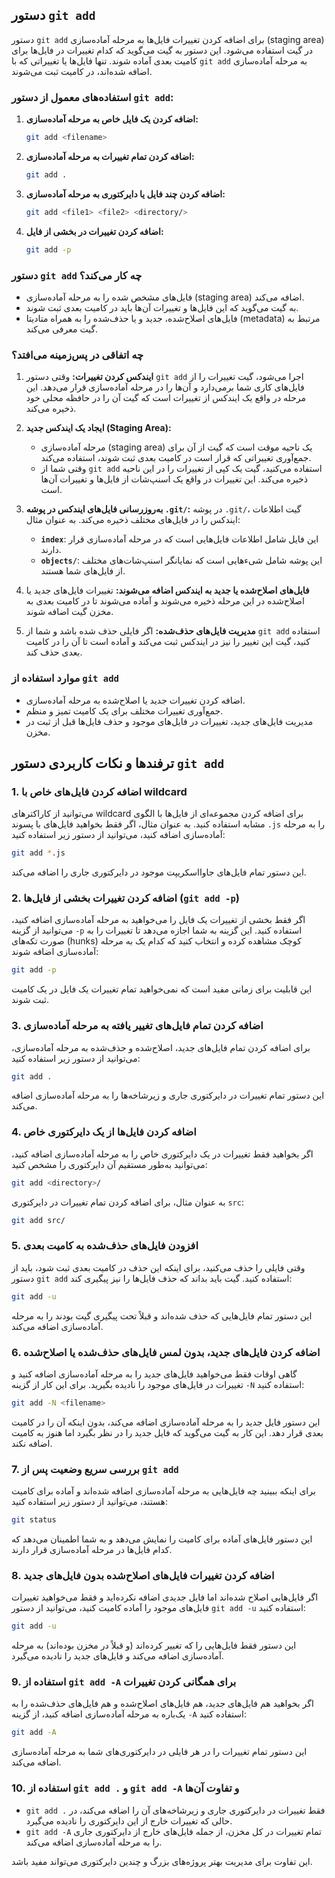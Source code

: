 ## دستور `git add`

دستور `git add` برای اضافه کردن تغییرات فایل‌ها به مرحله آماده‌سازی (staging area) در گیت استفاده می‌شود. این دستور به گیت می‌گوید که کدام تغییرات در فایل‌ها برای کامیت بعدی آماده شوند. تنها فایل‌ها یا تغییراتی که با `git add` به مرحله آماده‌سازی اضافه شده‌اند، در کامیت ثبت می‌شوند.

### استفاده‌های معمول از دستور `git add`:

1. **اضافه کردن یک فایل خاص به مرحله آماده‌سازی:**

   ```bash
   git add <filename>
   ```

2. **اضافه کردن تمام تغییرات به مرحله آماده‌سازی:**

   ```bash
   git add .
   ```

3. **اضافه کردن چند فایل یا دایرکتوری به مرحله آماده‌سازی:**

   ```bash
   git add <file1> <file2> <directory/>
   ```

4. **اضافه کردن تغییرات در بخشی از فایل:**
   ```bash
   git add -p
   ```

### دستور `git add` چه کار می‌کند؟

- فایل‌های مشخص شده را به مرحله آماده‌سازی (staging area) اضافه می‌کند.
- به گیت می‌گوید که این فایل‌ها و تغییرات آن‌ها باید در کامیت بعدی ثبت شوند.
- فایل‌های اصلاح‌شده، جدید و یا حذف‌شده را به همراه متادیتا (metadata) مرتبط به گیت معرفی می‌کند.

### چه اتفاقی در پس‌زمینه می‌افتد؟

1. **ایندکس کردن تغییرات:** وقتی دستور `git add` اجرا می‌شود، گیت تغییرات را از فایل‌های کاری شما برمی‌دارد و آن‌ها را در مرحله آماده‌سازی قرار می‌دهد. این مرحله در واقع یک ایندکس از تغییرات است که گیت آن را در حافظه محلی خود ذخیره می‌کند.

2. **ایجاد یک ایندکس جدید (Staging Area):**
   - مرحله آماده‌سازی (staging area) یک ناحیه موقت است که گیت از آن برای جمع‌آوری تغییراتی که قرار است در کامیت بعدی ثبت شوند، استفاده می‌کند.
   - وقتی شما از `git add` استفاده می‌کنید، گیت یک کپی از تغییرات را در این ناحیه ذخیره می‌کند. این تغییرات در واقع یک اسنپ‌شات از فایل‌ها و تغییرات آن‌ها است.
3. **به‌روزرسانی فایل‌های ایندکس در پوشه `.git/`:** در پوشه `.git/`، گیت اطلاعات ایندکس را در فایل‌های مختلف ذخیره می‌کند. به عنوان مثال:
   - **`index`**: این فایل شامل اطلاعات فایل‌هایی است که در مرحله آماده‌سازی قرار دارند.
   - **`objects/`**: این پوشه شامل شیء‌هایی است که نمایانگر اسنپ‌شات‌های مختلف از فایل‌های شما هستند.
4. **فایل‌های اصلاح‌شده یا جدید به ایندکس اضافه می‌شوند:** تغییرات فایل‌های جدید یا اصلاح‌شده در این مرحله ذخیره می‌شوند و آماده می‌شوند تا در کامیت بعدی به مخزن گیت اضافه شوند.

5. **مدیریت فایل‌های حذف‌شده:** اگر فایلی حذف شده باشد و شما از `git add` استفاده کنید، گیت این تغییر را نیز در ایندکس ثبت می‌کند و آماده است تا آن را در کامیت بعدی حذف کند.

### موارد استفاده از `git add`

- اضافه کردن تغییرات جدید یا اصلاح‌شده به مرحله آماده‌سازی.
- جمع‌آوری تغییرات مختلف برای یک کامیت تمیز و منظم.
- مدیریت فایل‌های جدید، تغییرات در فایل‌های موجود و حذف فایل‌ها قبل از ثبت در مخزن.

## ترفندها و نکات کاربردی دستور `git add`

### 1. اضافه کردن فایل‌های خاص با wildcard

می‌توانید از کاراکترهای wildcard برای اضافه کردن مجموعه‌ای از فایل‌ها با الگوی مشابه استفاده کنید. به عنوان مثال، اگر فقط بخواهید فایل‌های با پسوند `.js` را به مرحله آماده‌سازی اضافه کنید، می‌توانید از دستور زیر استفاده کنید:

```bash
git add *.js
```

این دستور تمام فایل‌های جاوااسکریپت موجود در دایرکتوری جاری را اضافه می‌کند.

### 2. اضافه کردن تغییرات بخشی از فایل‌ها (`git add -p`)

اگر فقط بخشی از تغییرات یک فایل را می‌خواهید به مرحله آماده‌سازی اضافه کنید، می‌توانید از گزینه `-p` استفاده کنید. این گزینه به شما اجازه می‌دهد تا تغییرات را به صورت تکه‌های (hunks) کوچک مشاهده کرده و انتخاب کنید که کدام یک به مرحله آماده‌سازی اضافه شوند:

```bash
git add -p
```

این قابلیت برای زمانی مفید است که نمی‌خواهید تمام تغییرات یک فایل در یک کامیت ثبت شوند.

### 3. اضافه کردن تمام فایل‌های تغییر یافته به مرحله آماده‌سازی

برای اضافه کردن تمام فایل‌های جدید، اصلاح‌شده و حذف‌شده به مرحله آماده‌سازی، می‌توانید از دستور زیر استفاده کنید:

```bash
git add .
```

این دستور تمام تغییرات در دایرکتوری جاری و زیرشاخه‌ها را به مرحله آماده‌سازی اضافه می‌کند.

### 4. اضافه کردن فایل‌ها از یک دایرکتوری خاص

اگر بخواهید فقط تغییرات در یک دایرکتوری خاص را به مرحله آماده‌سازی اضافه کنید، می‌توانید به‌طور مستقیم آن دایرکتوری را مشخص کنید:

```bash
git add <directory>/
```

به عنوان مثال، برای اضافه کردن تمام تغییرات در دایرکتوری `src`:

```bash
git add src/
```

### 5. افزودن فایل‌های حذف‌شده به کامیت بعدی

وقتی فایلی را حذف می‌کنید، برای اینکه این حذف در کامیت بعدی ثبت شود، باید از دستور `git add` استفاده کنید. گیت باید بداند که حذف فایل‌ها را نیز پیگیری کند:

```bash
git add -u
```

این دستور تمام فایل‌هایی که حذف شده‌اند و قبلاً تحت پیگیری گیت بودند را به مرحله آماده‌سازی اضافه می‌کند.

### 6. اضافه کردن فایل‌های جدید، بدون لمس فایل‌های حذف‌شده یا اصلاح‌شده

گاهی اوقات فقط می‌خواهید فایل‌های جدید را به مرحله آماده‌سازی اضافه کنید و تغییرات در فایل‌های موجود را نادیده بگیرید. برای این کار از گزینه `-N` استفاده کنید:

```bash
git add -N <filename>
```

این دستور فایل جدید را به مرحله آماده‌سازی اضافه می‌کند، بدون اینکه آن را در کامیت بعدی قرار دهد. این کار به گیت می‌گوید که فایل جدید را در نظر بگیرد اما هنوز به کامیت اضافه نکند.

### 7. بررسی سریع وضعیت پس از `git add`

برای اینکه ببینید چه فایل‌هایی به مرحله آماده‌سازی اضافه شده‌اند و آماده برای کامیت هستند، می‌توانید از دستور زیر استفاده کنید:

```bash
git status
```

این دستور فایل‌های آماده برای کامیت را نمایش می‌دهد و به شما اطمینان می‌دهد که کدام فایل‌ها در مرحله آماده‌سازی قرار دارند.

### 8. اضافه کردن تغییرات فایل‌های اصلاح‌شده بدون فایل‌های جدید

اگر فایل‌هایی اصلاح شده‌اند اما فایل جدیدی اضافه نکرده‌اید و فقط می‌خواهید تغییرات فایل‌های موجود را آماده کامیت کنید، می‌توانید از دستور `git add -u` استفاده کنید:

```bash
git add -u
```

این دستور فقط فایل‌هایی را که تغییر کرده‌اند (و قبلاً در مخزن بوده‌اند) به مرحله آماده‌سازی اضافه می‌کند و فایل‌های جدید را نادیده می‌گیرد.

### 9. استفاده از `git add -A` برای همگانی کردن تغییرات

اگر بخواهید هم فایل‌های جدید، هم فایل‌های اصلاح‌شده و هم فایل‌های حذف‌شده را به یک‌باره به مرحله آماده‌سازی اضافه کنید، از گزینه `-A` استفاده کنید:

```bash
git add -A
```

این دستور تمام تغییرات را در هر فایلی در دایرکتوری‌های شما به مرحله آماده‌سازی اضافه می‌کند.

### 10. استفاده از `git add .` و `git add -A` و تفاوت آن‌ها

- `git add .` فقط تغییرات در دایرکتوری جاری و زیرشاخه‌های آن را اضافه می‌کند، در حالی که تغییرات خارج از این دایرکتوری را نادیده می‌گیرد.
- `git add -A` تمام تغییرات در کل مخزن، از جمله فایل‌های خارج از دایرکتوری جاری را به مرحله آماده‌سازی اضافه می‌کند.

این تفاوت برای مدیریت بهتر پروژه‌های بزرگ و چندین دایرکتوری می‌تواند مفید باشد.
